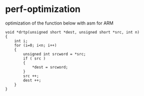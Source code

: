 # perf-optimization

optimization of the function below with asm for ARM

```
void *drtp(unsigned short *dest, unsigned short *src, int n)
{
	int i;
	for (i=0; i<n; i++)
	{
		unsigned int srcword = *src;
		if ( src )
		{
			*dest = srcword;
		}
		src ++;
		dest ++;
	}
}
```
